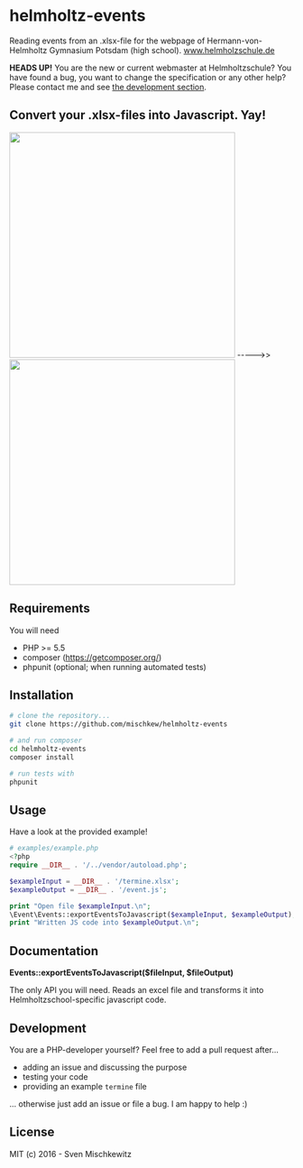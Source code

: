 # helmholtz-events
Reading events from an .xlsx-file for the webpage of Hermann-von-Helmholtz Gymnasium Potsdam (high school).
www.helmholzschule.de

**HEADS UP!**
You are the new or current webmaster at Helmholtzschule? You have found a bug, you want to change the specification or any other help?
Please contact me and see [the development section](#development).

## Convert your .xlsx-files into Javascript. Yay!

<img src="http://i.imgur.com/k5W0p7e.png" width="400">
----->> 
<img src="http://i.imgur.com/Z7MBpNx.png" width="400"> 

## Requirements

You will need 
- PHP >= 5.5
- composer (https://getcomposer.org/)
- phpunit (optional; when running automated tests)

## Installation

```bash
# clone the repository...
git clone https://github.com/mischkew/helmholtz-events

# and run composer
cd helmholtz-events
composer install

# run tests with
phpunit
```

## Usage

Have a look at the provided example!

```php
# examples/example.php
<?php
require __DIR__ . '/../vendor/autoload.php';

$exampleInput = __DIR__ . '/termine.xlsx';
$exampleOutput = __DIR__ . '/event.js';

print "Open file $exampleInput.\n";
\Event\Events::exportEventsToJavascript($exampleInput, $exampleOutput);
print "Written JS code into $exampleOutput.\n";
```

## Documentation

**Events::exportEventsToJavascript($fileInput, $fileOutput)**

The only API you will need. Reads an excel file and transforms it into Helmholtzschool-specific javascript code.

## Development

You are a PHP-developer yourself? Feel free to add a pull request after...

- adding an issue and discussing the purpose
- testing your code
- providing an example `termine` file
 
... otherwise just add an issue or file a bug. I am happy to help :)

## License

MIT (c) 2016 - Sven Mischkewitz
